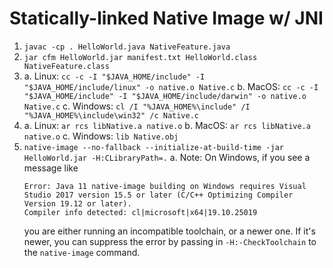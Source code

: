 # Statically-linked Native Image w/ JNI


1. `javac -cp . HelloWorld.java NativeFeature.java`
2. `jar cfm HelloWorld.jar manifest.txt HelloWorld.class NativeFeature.class`
3.
	a. Linux: `cc -c -I "$JAVA_HOME/include" -I "$JAVA_HOME/include/linux" -o native.o Native.c`
	b. MacOS: `cc -c -I "$JAVA_HOME/include" -I "$JAVA_HOME/include/darwin" -o native.o Native.c`
	c. Windows: `cl /I "%JAVA_HOME%\include" /I "%JAVA_HOME%\include\win32" /c Native.c`
4.
	a. Linux: `ar rcs libNative.a native.o`
	b. MacOS: `ar rcs libNative.a native.o`
	c. Windows: `lib Native.obj`
5. `native-image --no-fallback --initialize-at-build-time -jar HelloWorld.jar -H:CLibraryPath=.`
	a. Note: On Windows, if you see a message like
	```
	Error: Java 11 native-image building on Windows requires Visual Studio 2017 version 15.5 or later (C/C++ Optimizing Compiler Version 19.12 or later).
	Compiler info detected: cl|microsoft|x64|19.10.25019
	```
	you are either running an incompatible toolchain, or a newer one. If it's newer, you can suppress the error by passing in `-H:-CheckToolchain` to the `native-image` command.